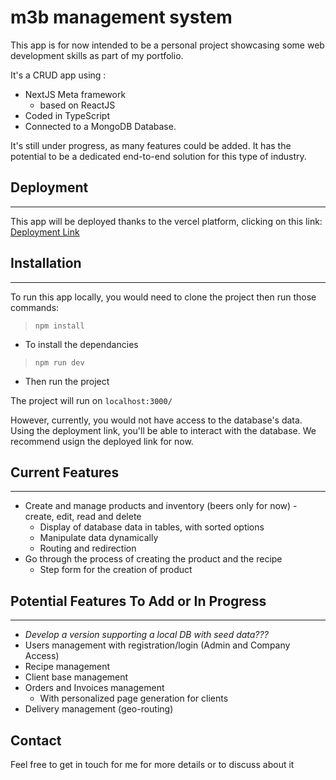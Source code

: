 # m3b management system
This app is for now intended to be a personal project showcasing some web development skills as part of my portfolio.

It's a CRUD app using :
 - NextJS Meta framework
    - based on ReactJS 
- Coded in TypeScript
- Connected to a MongoDB Database. 

It's still under progress, as many features could be added.
It has the potential to be a dedicated end-to-end solution for this type of industry.

## Deployment
---
This app will be deployed thanks to the vercel platform, clicking on this link: 
[Deployment Link](www.tobecontinued.com)

## Installation
---
To run this app locally, you would need to clone the project then run those commands:

> `npm install`
-  To install the dependancies 


> `npm run dev`
- Then run the project


The project will run on `localhost:3000/`

However, currently, you would not have access to the database's data. Using the deployment link, you'll be able to interact with the database. We recommend usign the deployed link for now.

## Current Features
---
- Create and manage products and inventory (beers only for now) - create, edit, read and delete
    - Display of database data in tables, with sorted options
    - Manipulate data dynamically
    - Routing and redirection
- Go through the process of creating the product and the recipe
    - Step form for the creation of product

## Potential Features To Add or In Progress
---
- *Develop a version supporting a local DB with seed data???*
- Users management with registration/login (Admin and Company Access)
- Recipe management
- Client base management
- Orders and Invoices management
    - With personalized page generation for clients
- Delivery management (geo-routing)

## Contact
Feel free to get in touch for me for more details or to discuss about it

